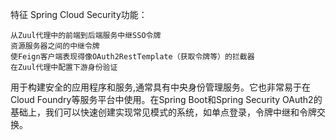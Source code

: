 特征
Spring Cloud Security功能：

    从Zuul代理中的前端到后端服务中继SSO令牌
    资源服务器之间的中继令牌
    使Feign客户端表现得像OAuth2RestTemplate（获取令牌等）的拦截器
    在Zuul代理中配置下游身份验证
用于构建安全的应用程序和服务,通常具有中央身份管理服务。它也非常易于在Cloud Foundry等服务平台中使用。在Spring Boot和Spring Security OAuth2的基础上，我们可以快速创建实现常见模式的系统，如单点登录，令牌中继和令牌交换。
